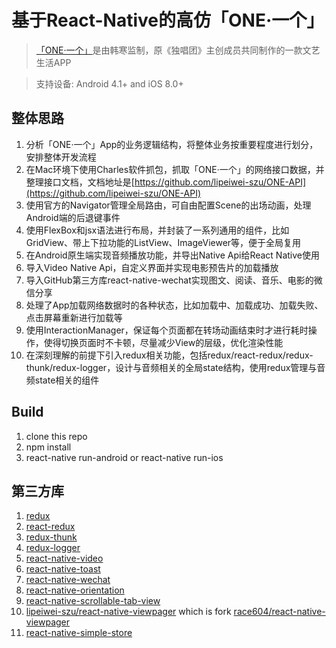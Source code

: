 # 基于React-Native的高仿「ONE·一个」

> [「ONE·一个」](http://www.wandoujia.com/apps/one.hh.oneclient)是由韩寒监制，原《独唱团》主创成员共同制作的一款文艺生活APP

>  支持设备: Android 4.1+ and iOS 8.0+

## 整体思路
1. 分析「ONE·一个」App的业务逻辑结构，将整体业务按重要程度进行划分，安排整体开发流程
2. 在Mac环境下使用Charles软件抓包，抓取「ONE·一个」的网络接口数据，并整理接口文档，文档地址是[https://github.com/lipeiwei-szu/ONE-API](https://github.com/lipeiwei-szu/ONE-API)
3. 使用官方的Navigator管理全局路由，可自由配置Scene的出场动画，处理Android端的后退键事件
4. 使用FlexBox和jsx语法进行布局，并封装了一系列通用的组件，比如GridView、带上下拉功能的ListView、ImageViewer等，便于全局复用
5. 在Android原生端实现音频播放功能，并导出Native Api给React Native使用
6. 导入Video Native Api，自定义界面并实现电影预告片的加载播放
7. 导入GitHub第三方库react-native-wechat实现图文、阅读、音乐、电影的微信分享
8. 处理了App加载网络数据时的各种状态，比如加载中、加载成功、加载失败、点击屏幕重新进行加载等
9. 使用InteractionManager，保证每个页面都在转场动画结束时才进行耗时操作，使得切换页面时不卡顿，尽量减少View的层级，优化渲染性能
10. 在深刻理解的前提下引入redux相关功能，包括redux/react-redux/redux-thunk/redux-logger，设计与音频相关的全局state结构，使用redux管理与音频state相关的组件

## Build
1. clone this repo
2. npm install
3. react-native run-android or react-native run-ios

## 第三方库
1. [redux](https://github.com/reactjs/redux)
2. [react-redux](https://github.com/reactjs/react-redux)
3. [redux-thunk](https://github.com/gaearon/redux-thunk)
4. [redux-logger](https://github.com/evgenyrodionov/redux-logger)
5. [react-native-video](https://github.com/react-native-community/react-native-video)
6. [react-native-toast](https://github.com/remobile/react-native-toast)
7. [react-native-wechat](https://github.com/weflex/react-native-wechat)
8. [react-native-orientation](https://github.com/yamill/react-native-orientation)
9. [react-native-scrollable-tab-view](https://github.com/skv-headless/react-native-scrollable-tab-view)
10. [lipeiwei-szu/react-native-viewpager](https://github.com/lipeiwei-szu/react-native-viewpager)  which is fork [race604/react-native-viewpager](https://github.com/race604/react-native-viewpager)
11. [react-native-simple-store](https://github.com/search?utf8=%E2%9C%93&q=react-native-simple-store)
